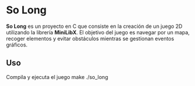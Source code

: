 # So Long

**So Long** es un proyecto en C que consiste en la creación de un juego 2D utilizando la librería **MiniLibX**. El objetivo del juego es navegar por un mapa, recoger elementos y evitar obstáculos mientras se gestionan eventos gráficos.

## Uso

Compila y ejecuta el juego
   make
   ./so_long
